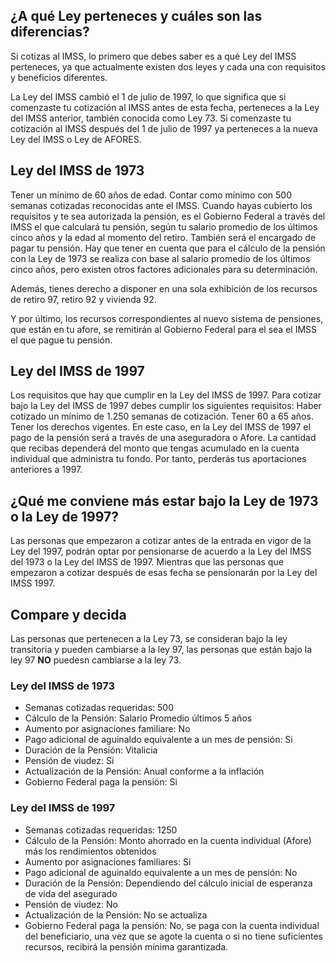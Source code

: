 ## ¿A qué Ley perteneces y cuáles son las diferencias?

Si cotizas al IMSS, lo primero que debes saber es a qué Ley del IMSS perteneces, ya que actualmente existen dos leyes y cada una con requisitos y beneficios diferentes.

La Ley del IMSS cambió el 1 de julio de 1997, lo que significa que si comenzaste tu cotización al IMSS antes de esta fecha, perteneces a la Ley del IMSS anterior, también conocida como Ley 73. Si comenzaste tu cotización al IMSS después del 1 de julio de 1997 ya perteneces a la nueva Ley del IMSS o Ley de AFORES. 

## Ley del IMSS de 1973

Tener un mínimo de 60 años de edad.
Contar como mínimo con 500 semanas cotizadas reconocidas ante el IMSS.
Cuando hayas cubierto los requisitos y te sea autorizada la pensión, es el Gobierno Federal a través del IMSS el que calculará tu pensión, según tu salario promedio de los últimos cinco años y la edad al momento del retiro. También será el encargado de pagar tu pensión. Hay que tener en cuenta que para el cálculo de la pensión con la Ley de 1973 se realiza con base al salario promedio de los últimos cinco años, pero existen otros factores adicionales para su determinación.

Además, tienes derecho a disponer en una sola exhibición de los recursos de retiro 97, retiro 92 y vivienda 92. 
 
Y por último, los recursos correspondientes al nuevo sistema de pensiones, que están en tu afore, se remitirán al Gobierno Federal para el sea el IMSS el que pague tu pensión.

## Ley del IMSS de 1997

Los requisitos que hay que cumplir en la Ley del IMSS de 1997. Para cotizar bajo la Ley del IMSS de 1997 debes cumplir los siguientes requisitos: 
Haber cotizado un  mínimo de 1.250 semanas de cotización.
Tener 60 a 65 años.
Tener los derechos vigentes.
En este caso, en la Ley del IMSS de 1997 el pago de la pensión será a través de una aseguradora o Afore. La cantidad que recibas dependerá del monto que tengas acumulado en la cuenta individual que administra tu fondo. Por tanto, perderás tus aportaciones anteriores a 1997.
 
## ¿Qué me conviene más estar bajo la Ley de 1973 o la Ley de 1997?

Las personas que empezaron a cotizar antes de la entrada en vigor de la Ley del 1997, podrán optar por pensionarse de acuerdo a la Ley del IMSS del 1973 o la Ley del IMSS de 1997. Mientras que las personas que empezaron a cotizar después de esas fecha se pensionarán por la Ley del IMSS 1997. 

## Compare y decida 

Las personas que pertenecen a la Ley 73, se consideran bajo la ley transitoria y pueden cambiarse a la ley 97, las personas que están bajo la ley 97 **NO** puedesn cambiarse a la ley 73.

### Ley del IMSS de 1973                               	

- Semanas cotizadas requeridas: 500
- Cálculo de la Pensión:	Salario Promedio últimos 5 años 
- Aumento por asignaciones familiare: No
- Pago adicional de aguinaldo equivalente a un mes de pensión:	Si
- Duración de la Pensión:	Vitalicia	
- Pensión de viudez:	Si
- Actualización de la Pensión:	Anual conforme a la inflación	
- Gobierno Federal paga la pensión:	Si

### Ley del IMSS de 1997

- Semanas cotizadas requeridas: 1250
- Cálculo de la Pensión: Monto ahorrado en la cuenta individual (Afore) más los rendimientos obtenidos
- Aumento por asignaciones familiares:	Si
- Pago adicional de aguinaldo equivalente a un mes de pensión:	No
- Duración de la Pensión:	Dependiendo del cálculo inicial de esperanza de vida del asegurado
- Pensión de viudez:	No
- Actualización de la Pensión:	No se actualiza
- Gobierno Federal paga la pensión:	No, se paga con la cuenta individual del beneficiario, una vez que se agote la cuenta o si no tiene suficientes recursos, recibirá la pensión mínima garantizada.
